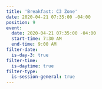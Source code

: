 ```yaml
---
title: 'Breakfast: C3 Zone'
date: 2020-04-21 07:35:00 -04:00
position: 9
event:
  date: 2020-04-21 07:35:00 -04:00
  start-time: 7:30 AM
  end-time: 9:00 AM
filter-date:
  is-day-3: true
filter-time:
  is-daytime: true
filter-type:
  is-session-general: true
---
```


